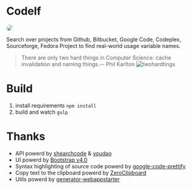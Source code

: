 Codelf
=================
<img src="http://unbug.github.io/codelf/resources/images/codelf_logo.png" style="border-radius: 30px;">

Search over projects from Github, Bitbucket, Google Code, Codeplex, Sourceforge, Fedora Project to find real-world usage variable names. 

  >There are only two hard things in Computer Science: cache invalidation and naming things.-- Phil Karlton
  ![twohardtings](http://unbug.github.io/codelf/resources/images/twohardtings.jpg)
  
Build
=================
1. install requirements ```npm install```
2. build and watch ```gulp```

Thanks
=================
  * API powerd by [shearchcode](http://searchcode.com/) & [youdao](http://fanyi.youdao.com/)
  * UI powerd by [Bootstrap v4.0](http://v4-alpha.getbootstrap.com/)
  * Syntax highlighting of source code powerd by [google-code-prettify](https://github.com/google/code-prettify)
  * Copy text to the clipboard powerd by [ZeroClipboard](https://github.com/zeroclipboard/zeroclipboard)
  * Utils powerd by [generator-webappstarter](https://github.com/unbug/generator-webappstarter)
